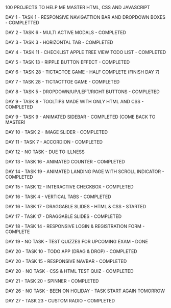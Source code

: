 100 PROJECTS TO HELP ME MASTER HTML, CSS AND JAVASCRIPT

DAY 1 - TASK 1 - RESPONSIVE NAVIGATTION BAR AND DROPDOWN BOXES - COMPLETTED

DAY 2 - TASK 6 - MULTI ACTIVE MODALS - COMPLETED

DAY 3 - TASK 3 - HORIZONTAL TAB - COMPLETED

DAY 4 - TASK 11 - CHECKLIST APPLE TREE VIEW TODO LIST - COMPLETED

DAY 5 - TASK 13 - RIPPLE BUTTON EFFECT - COMPLETED

DAY 6 - TASK 28 - TICTACTOE GAME - HALF COMPLETE (FINISH DAY 7)

DAY 7 - TASK 28 - TICTACTTOE GAME - COMPLETED

DAY 8 - TASK 5 - DROPDOWN/UP/LEFT/RIGHT BUTTONS - COMPLETED

DAY 9 - TASK 8 - TOOLTIPS MADE WITH ONLY HTML AND CSS - COMPLETED

DAY 9 - TASK 9 - ANIMATED SIDEBAR - COMPLETED (COME BACK TO MASTER)

DAY 10 - TASK 2 - IMAGE SLIDER - COMPLETED

DAY 11 - TASK 7 - ACCORDION - COMPLETED

DAY 12 - NO TASK - DUE TO ILLNESS

DAY 13 - TASK 16 - ANIMATED COUNTER - COMPLETED

DAY 14 - TASK 19 - ANIMATED LANDING PAGE WITH SCROLL INDICATOR - COMPLETED

DAY 15 - TASK 12 - INTERACTIVE CHECKBOX - COMPLETED

DAY 16 - TASK 4 - VERTICAL TABS - COMPLETED

DAY 16 - TASK 17 - DRAGGABLE SLIDES - HTML & CSS - STARTED

DAY 17 - TASK 17 - DRAGGABLE SLIDES - COMPLETED

DAY 18 - TASK 14 - RESPONSIVE LOGIN & REGISTRATION FORM - COMPLETE

DAY 19 - NO TASK - TEST QUIZZES FOR UPCOMING EXAM - DONE

DAY 20 - TASK 10 - TODO APP (DRAG & DROP) - COMPLETED

DAY 20 - TASK 15 - RESPONSIVE NAVBAR - COMPLETED

DAY 20 - NO TASK - CSS & HTML TEST QUIZ - COMPLETED

DAY 21 - TASK 20 - SPINNER - COMPLETED

DAY 26 - NO TASK - BEEN ON HOLIDAY - TASK START AGAIN TOMORROW

DAY 27 - TASK 23 - CUSTOM RADIO - COMPLETED